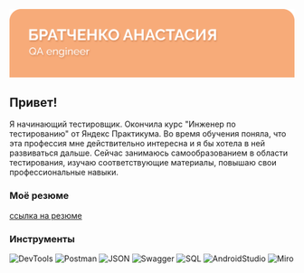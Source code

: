 ![Header](https://github.com/sunvive/sunvive/blob/main/git.png)

## Привет! 
Я начинающий тестировщик.
Окончила курс "Инженер по тестированию" от Яндекс Практикума. Во время обучения поняла, что эта профессия мне действительно интересна и я бы хотела в ней развиваться дальше. Сейчас занимаюсь самообразованием в области тестирования, изучаю соответствующие материалы, повышаю свои профессиональные навыки.

### Моё резюме
[ссылка на резюме](https://drive.google.com/file/d/17Fino7olN0ACTD2RkmtBNJLrXt2voDi9/view?usp=share_link)

### Инструменты
![DevTools](https://img.shields.io/badge/-DevTools-B44F07?style=flat&logo=googlechrome)
![Postman](https://img.shields.io/badge/-Postman-2C582C?style=flat&logo=postman)
![JSON](https://img.shields.io/badge/-JSON-CC8C33?style=flat&logo=JSON)
![Swagger](https://img.shields.io/badge/-Swagger-202224?style=flat&logo=Swagger)
![SQL](https://img.shields.io/badge/-SQL-CC8C33?style=flat&logo=PostgreSQL)
![AndroidStudio](https://img.shields.io/badge/-AndroidStudio-2C582C?style=flat&logo=AndroidStudio)
![Miro](https://img.shields.io/badge/-Miro-B44F07?style=flat&logo=Miro)
